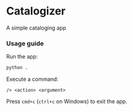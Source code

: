 # Catalogizer
A simple cataloging app

### Usage guide
Run the app:
```bash
python .
```

Execute a command:
```
/> <action> <argument>
```

Press `cmd+c` (`ctrl+c` on Windows) to exit the app.